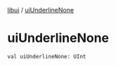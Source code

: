 [libui](index.md) / [uiUnderlineNone](./ui-underline-none.md)

# uiUnderlineNone

`val uiUnderlineNone: UInt`